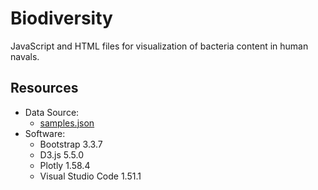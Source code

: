 # Biodiversity
JavaScript and HTML files for visualization of bacteria content in human navals.

## Resources
- Data Source:
    - [samples.json](static/js/samples.json)
- Software:
    - Bootstrap 3.3.7
    - D3.js 5.5.0
    - Plotly 1.58.4
    - Visual Studio Code 1.51.1